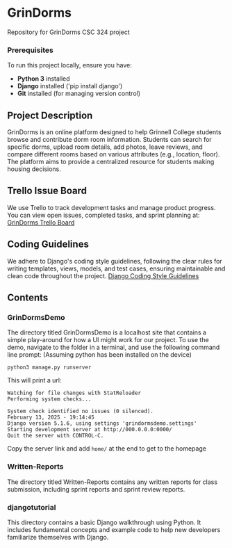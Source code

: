 # GrinDorms
Repository for GrinDorms CSC 324 project

### Prerequisites
To run this project locally, ensure you have:
- **Python 3** installed
- **Django** installed ('pip install django')
- **Git** installed (for managing version control)

## Project Description
GrinDorms is an online platform designed to help Grinnell College students browse and contribute dorm room information. Students can search for specific dorms, upload room details, add photos, leave reviews, and compare different rooms based on various attributes (e.g., location, floor). The platform aims to provide a centralized resource for students making housing decisions. 

## Trello Issue Board
We use Trello to track development tasks and manage product progress. You can view open issues, completed tasks, and sprint planning at:
[GrinDorms Trello Board](https://trello.com/b/fiZwfAwq/grindorms)

## Coding Guidelines
We adhere to Django's coding style guidelines, following the clear rules for writing templates, views, models, and test cases, ensuring maintainable and clean code throughout the project. 
[Django Coding Style Guidelines](https://docs.djangoproject.com/en/dev/internals/contributing/writing-code/coding-style/)

## Contents
### GrinDormsDemo
The directory titled GrinDormsDemo is a localhost site that contains a simple play-around for how a UI might work for our project. To use the demo, navigate to the folder in a terminal, and use the following command line prompt: (Assuming python has been installed on the device)

`python3 manage.py runserver`

This will print a url:

```
Watching for file changes with StatReloader
Performing system checks...

System check identified no issues (0 silenced).
February 13, 2025 - 19:14:45
Django version 5.1.6, using settings 'grindormsdemo.settings'
Starting development server at http://000.0.0.0:0000/
Quit the server with CONTROL-C.
```

Copy the server link and add `home/` at the end to get to the homepage

### Written-Reports
The directory titled Written-Reports contains any written reports for class submission, including sprint reports and sprint review reports. 

### djangotutorial
This directory contains a basic Django walkthrough using Python. It includes fundamental concepts and example code to help new developers familiarize themselves with Django.
